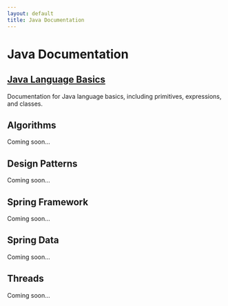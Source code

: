 ```yaml
---
layout: default
title: Java Documentation
---
```


# Java Documentation

<div class="project">
  <h2><a href="language-basics/index.html">Java Language Basics</a></h2>
  <p>
    Documentation for Java language basics, including primitives,
    expressions, and classes.
  </p>
</div>

<div class="project">
  <h2>Algorithms</h2>
  <p>Coming soon...</p>
</div>

<div class="project">
  <h2>Design Patterns</h2>
  <p>Coming soon...</p>
</div>

<div class="project">
  <h2>Spring Framework</h2>
  <p>Coming soon...</p>
</div>

<div class="project">
  <h2>Spring Data</h2>
  <p>Coming soon...</p>
</div>

<div class="project">
  <h2>Threads</h2>
  <p>Coming soon...</p>
</div>
